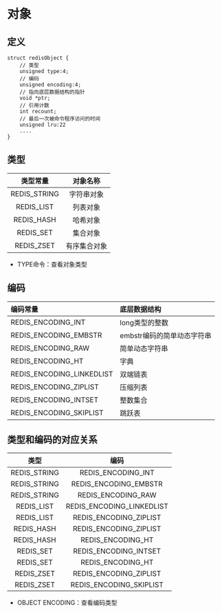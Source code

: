 # 对象

## 定义

```
struct redisObject {
    // 类型
    unsigned type:4;
    // 编码
    unsigned encoding:4;
    // 指向底层数据结构的指针
    void *ptr;
    // 引用计数
    int recount;
    // 最后一次被命令程序访问的时间
    unsigned lru:22
    ....
}
```

## 类型
类型常量 | 对象名称
:-: | :-:
REDIS_STRING | 字符串对象
REDIS_LIST | 列表对象
REDIS_HASH | 哈希对象
REDIS_SET | 集合对象
REDIS_ZSET | 有序集合对象

- TYPE命令：查看对象类型

## 编码
编码常量 | 底层数据结构
:-- | :--
REDIS_ENCODING_INT | long类型的整数
REDIS_ENCODING_EMBSTR | embstr编码的简单动态字符串
REDIS_ENCODING_RAW | 简单动态字符串
REDIS_ENCODING_HT | 字典
REDIS_ENCODING_LINKEDLIST | 双端链表
REDIS_ENCODING_ZIPLIST | 压缩列表
REDIS_ENCODING_INTSET | 整数集合
REDIS_ENCODING_SKIPLIST | 跳跃表

## 类型和编码的对应关系
类型 | 编码
:-: | :-:
REDIS_STRING | REDIS_ENCODING_INT
REDIS_STRING | REDIS_ENCODING_EMBSTR
REDIS_STRING | REDIS_ENCODING_RAW
REDIS_LIST | REDIS_ENCODING_LINKEDLIST
REDIS_LIST | REDIS_ENCODING_ZIPLIST
REDIS_HASH | REDIS_ENCODING_ZIPLIST
REDIS_HASH | REDIS_ENCODING_HT
REDIS_SET | REDIS_ENCODING_INTSET
REDIS_SET | REDIS_ENCODING_HT
REDIS_ZSET | REDIS_ENCODING_ZIPLIST
REDIS_ZSET | REDIS_ENCODING_SKIPLIST

- OBJECT ENCODING：查看编码类型
